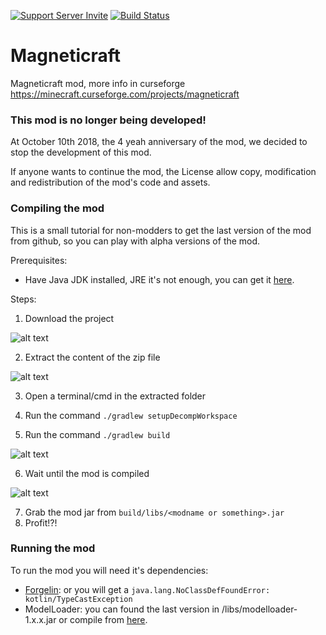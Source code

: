 [![Support Server Invite](https://img.shields.io/badge/Join-Magneticraft-7289DA.svg?style=flat-square)](https://discord.gg/EhYbA97) [![Build Status](https://travis-ci.org/Magneticraft-Team/Magneticraft.svg?branch=kt1.9)](https://travis-ci.org/Magneticraft-Team/Magneticraft)

# Magneticraft
Magneticraft mod, more info in curseforge https://minecraft.curseforge.com/projects/magneticraft

### This mod is no longer being developed!
At October 10th 2018, the 4 yeah anniversary of the mod, we decided to stop the development of this mod.

If anyone wants to continue the mod, the License allow copy, modification and redistribution of the mod's code and assets.

### Compiling the mod
This is a small tutorial for non-modders to get the last version of the mod from github, so you can play with alpha versions of the mod.

Prerequisites:
- Have Java JDK installed, JRE it's not enough, you can get it [here](http://www.oracle.com/technetwork/java/javase/downloads/jdk8-downloads-2133151.html).

Steps:
1. Download the project 

  ![alt text](https://image.prntscr.com/image/5o1YEu0VTN_amH5VVyxOjA.png "Download location github")
  
2. Extract the content of the zip file

  ![alt text](https://image.prntscr.com/image/vQhBvUFGQ5O6q9ruodQ2eA.png "This should be the content of the folder")
  
3. Open a terminal/cmd in the extracted folder

4. Run the command `./gradlew setupDecompWorkspace`
  
5. Run the command `./gradlew build`

  ![alt text](https://image.prntscr.com/image/N3HGL8m_RCm9Bk1MDokgFw.png "Command")
  
6. Wait until the mod is compiled

  ![alt text](https://image.prntscr.com/image/C31LCugcTZenH-BYgnucQw.png "Command result")
  
7. Grab the mod jar from `build/libs/<modname or something>.jar`
8. Profit!?!

### Running the mod
To run the mod you will need it's dependencies:
- [Forgelin](https://minecraft.curseforge.com/projects/shadowfacts-forgelin?gameCategorySlug=mc-mods&projectID=248453): or you will get a `java.lang.NoClassDefFoundError: kotlin/TypeCastException`
- ModelLoader: you can found the last version in /libs/modelloader-1.x.x.jar or compile from [here](https://github.com/Magneticraft-Team/ModelLoader).
